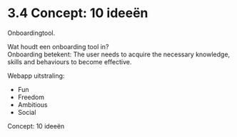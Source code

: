 # 3.4 Concept: 10 ideeën

Onboardingtool.

Wat houdt een onboarding tool in?  
Onboarding betekent: The user needs to acquire the necessary knowledge, skills and behaviours to become effective.

Webapp uitstraling: 

* Fun
* Freedom
* Ambitious
* Social



Concept: 10 ideeën

